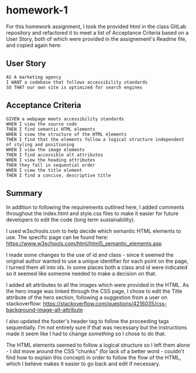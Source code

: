 # homework-1

For this homework assignment, I took the provided html in the class GitLab repository and refactored it to meet a list of Acceptance Criteria based on a User Story, both of which were provided in the assignement's Readme file, and copied again here: 

## User Story

```
AS A marketing agency
I WANT a codebase that follows accessibility standards
SO THAT our own site is optimized for search engines
```

## Acceptance Criteria

```
GIVEN a webpage meets accessibility standards
WHEN I view the source code
THEN I find semantic HTML elements
WHEN I view the structure of the HTML elements
THEN I find that the elements follow a logical structure independent of styling and positioning
WHEN I view the image elements
THEN I find accessible alt attributes
WHEN I view the heading attributes
THEN they fall in sequential order
WHEN I view the title element
THEN I find a concise, descriptive title
```

## Summary

In addition to following the requirements outlined here, I added comments throughout the index.html and style.css files to make it easier for future developers to edit the code (long term sustainability).

I used w3schools.com to help decide which semantic HTML elements to use. The specific page can be found here:  https://www.w3schools.com/html/html5_semantic_elements.asp

I made some changes to the use of id and class - since it seemed the original author wanted to use a unique identifier for each point on the page, I turned them all into ids. In some places both a class and id were indicated so it seemed like someone needed to make a decision on that.

I added alt attributes to all the images which were provided in the HTML. As the hero image was linked through the CSS page, I chose to edit the Title attribute of the hero section, following a suggestion from a user on stackoverflow: https://stackoverflow.com/questions/4216035/css-background-image-alt-attribute

I also updated the footer's header tag to follow the proceeding tags sequentially. I'm not entirely sure if that was necessary but the instructions made it seem like I had to change *something* so I chose to do that.

The HTML elements seemed to follow a logical structure so I left them alone - I did move around the CSS "chunks" (for lack of a better word - couldn't find how to explain this concept) in order to follow the flow of the HTML, which I believe makes it easier to go back and edit if necessary.
